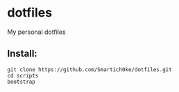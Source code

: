 # dotfiles
My personal dotfiles

## Install:

```
git clone https://github.com/Smartich0ke/dotfiles.git
cd scripts
bootstrap
```